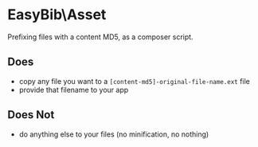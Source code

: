 # EasyBib\Asset

Prefixing files with a content MD5, as a composer script.

## Does

* copy any file you want to a `[content-md5]-original-file-name.ext` file
* provide that filename to your app

## Does Not

* do anything else to your files (no minification, no nothing)

